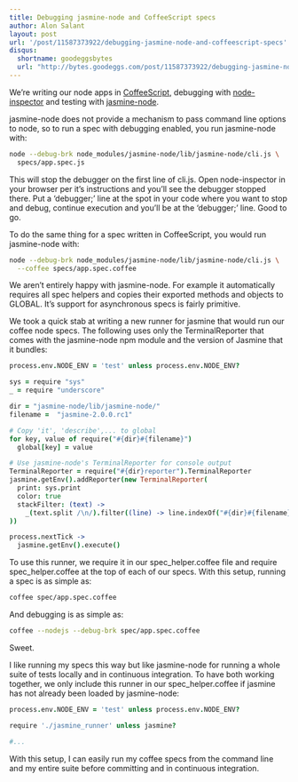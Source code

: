 ```yaml
---
title: Debugging jasmine-node and CoffeeScript specs
author: Alon Salant
layout: post
url: '/post/11587373922/debugging-jasmine-node-and-coffeescript-specs'
disqus:
  shortname: goodeggsbytes
  url: "http://bytes.goodeggs.com/post/11587373922/debugging-jasmine-node-and-coffeescript-specs"
---
```


We’re writing our node apps in <a href="http://jashkenas.github.com/coffee-script/">CoffeeScript</a>, debugging with <a href="https://github.com/dannycoates/node-inspector">node-inspector</a> and testing with <a href="https://github.com/mhevery/jasmine-node">jasmine-node</a>.
</p>

<p>
jasmine-node does not provide a mechanism to pass command line options to node, so to run a spec with debugging enabled, you <!-- more -->run jasmine-node with:
</p>

``` bash
node --debug-brk node_modules/jasmine-node/lib/jasmine-node/cli.js \
  specs/app.spec.js
```

<p>
This will stop the debugger on the first line of cli.js. Open node-inspector in your browser per it’s instructions and you’ll see the debugger stopped there. Put a ‘debugger;’ line at the spot in your code where you want to stop and debug, continue execution and you’ll be at the ‘debugger;’ line. Good to go.
</p>
<p>
To do the same thing for a spec written in CoffeeScript, you would run jasmine-node with:
</p>

``` bash
node --debug-brk node_modules/jasmine-node/lib/jasmine-node/cli.js \
  --coffee specs/app.spec.coffee
```

<p>
We aren’t entirely happy with jasmine-node. For example it automatically requires all spec helpers and copies their exported methods and objects to GLOBAL. It’s support for asynchronous specs is fairly primitive.
</p>
<p>
We took a quick stab at writing a new runner for jasmine that would run our coffee node specs. The following uses only the TerminalReporter that comes with the jasmine-node npm module and the version of Jasmine that it bundles:
</p>

``` coffee
process.env.NODE_ENV = 'test' unless process.env.NODE_ENV?

sys = require "sys"
_ = require "underscore"

dir = "jasmine-node/lib/jasmine-node/"
filename =  "jasmine-2.0.0.rc1"

# Copy 'it', 'describe',... to global
for key, value of require("#{dir}#{filename}")
  global[key] = value

# Use jasmine-node's TerminalReporter for console output
TerminalReporter = require("#{dir}reporter").TerminalReporter
jasmine.getEnv().addReporter(new TerminalReporter(
  print: sys.print
  color: true
  stackFilter: (text) ->
    _(text.split /\n/).filter((line) -> line.indexOf("#{dir}#{filename}") == -1).join('\n')
))

process.nextTick ->
  jasmine.getEnv().execute()
```

<p>
To use this runner, we require it in our spec_helper.coffee file and require spec_helper.coffee at the top of each of our specs. With this setup, running a spec is as simple as:
</p>

``` bash
coffee spec/app.spec.coffee
```

<p>
And debugging is as simple as:
</p>

``` bash
coffee --nodejs --debug-brk spec/app.spec.coffee
```

<p>
Sweet.
</p>
<p>
I like running my specs this way but like jasmine-node for running a whole suite of tests locally and in continuous integration. To have both working together, we only include this runner in our spec_helper.coffee if jasmine has not already been loaded by jasmine-node:
</p>

``` coffee
process.env.NODE_ENV = 'test' unless process.env.NODE_ENV?

require './jasmine_runner' unless jasmine?

#...
```

<p>
With this setup, I can easily run my coffee specs from the command line and my entire suite before committing and in continuous integration.
</p>
